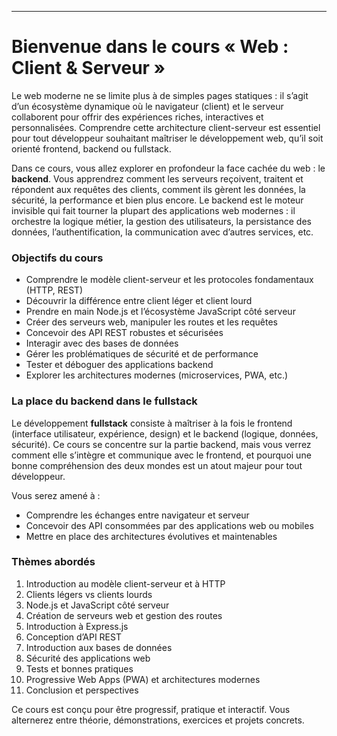 
---


# Bienvenue dans le cours « Web : Client & Serveur »

Le web moderne ne se limite plus à de simples pages statiques : il s’agit d’un écosystème dynamique où le navigateur (client) et le serveur collaborent pour offrir des expériences riches, interactives et personnalisées. Comprendre cette architecture client-serveur est essentiel pour tout développeur souhaitant maîtriser le développement web, qu’il soit orienté frontend, backend ou fullstack.

Dans ce cours, vous allez explorer en profondeur la face cachée du web : le **backend**. Vous apprendrez comment les serveurs reçoivent, traitent et répondent aux requêtes des clients, comment ils gèrent les données, la sécurité, la performance et bien plus encore. Le backend est le moteur invisible qui fait tourner la plupart des applications web modernes : il orchestre la logique métier, la gestion des utilisateurs, la persistance des données, l’authentification, la communication avec d’autres services, etc.

### Objectifs du cours

- Comprendre le modèle client-serveur et les protocoles fondamentaux (HTTP, REST)
- Découvrir la différence entre client léger et client lourd
- Prendre en main Node.js et l’écosystème JavaScript côté serveur
- Créer des serveurs web, manipuler les routes et les requêtes
- Concevoir des API REST robustes et sécurisées
- Interagir avec des bases de données
- Gérer les problématiques de sécurité et de performance
- Tester et déboguer des applications backend
- Explorer les architectures modernes (microservices, PWA, etc.)

### La place du backend dans le fullstack

Le développement **fullstack** consiste à maîtriser à la fois le frontend (interface utilisateur, expérience, design) et le backend (logique, données, sécurité). Ce cours se concentre sur la partie backend, mais vous verrez comment elle s’intègre et communique avec le frontend, et pourquoi une bonne compréhension des deux mondes est un atout majeur pour tout développeur.

Vous serez amené à :
- Comprendre les échanges entre navigateur et serveur
- Concevoir des API consommées par des applications web ou mobiles
- Mettre en place des architectures évolutives et maintenables

### Thèmes abordés

1. Introduction au modèle client-serveur et à HTTP
2. Clients légers vs clients lourds
3. Node.js et JavaScript côté serveur
4. Création de serveurs web et gestion des routes
5. Introduction à Express.js
6. Conception d’API REST
7. Introduction aux bases de données
8. Sécurité des applications web
9. Tests et bonnes pratiques
10. Progressive Web Apps (PWA) et architectures modernes
11. Conclusion et perspectives

Ce cours est conçu pour être progressif, pratique et interactif. Vous alternerez entre théorie, démonstrations, exercices et projets concrets.


